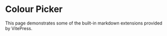 # Colour Picker

This page demonstrates some of the built-in markdown extensions provided by VitePress.